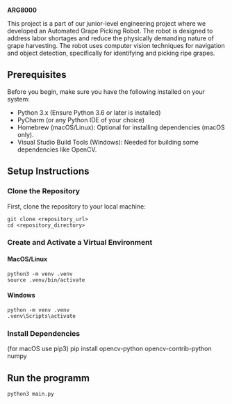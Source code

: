 **ARG8000**

This project is a part of our junior-level engineering project where we developed an Automated Grape Picking Robot.
The robot is designed to address labor shortages and reduce the physically demanding nature of grape harvesting. The robot uses computer vision techniques for navigation and object detection, specifically for identifying and picking ripe grapes.


## Prerequisites

Before you begin, make sure you have the following installed on your system:

- Python 3.x (Ensure Python 3.6 or later is installed)
- PyCharm (or any Python IDE of your choice)
- Homebrew (macOS/Linux): Optional for installing dependencies (macOS only).
- Visual Studio Build Tools (Windows): Needed for building some dependencies like OpenCV.


## Setup Instructions

### Clone the Repository

First, clone the repository to your local machine:

    git clone <repository_url>
    cd <repository_directory>

### Create and Activate a Virtual Environment
#### MacOS/Linux
    python3 -m venv .venv
    source .venv/bin/activate

#### Windows
    python -m venv .venv
    .venv\Scripts\activate

### Install Dependencies
(for macOS use pip3)
    pip install opencv-python opencv-contrib-python numpy


## Run the programm
    python3 main.py
